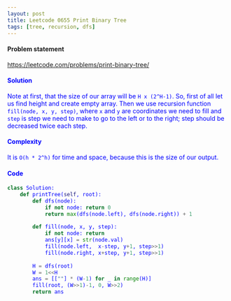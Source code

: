 ```yaml
---
layout: post
title: Leetcode 0655 Print Binary Tree
tags: [tree, recursion, dfs]
---
```


#### Problem statement

<a href="https://leetcode.com/problems/print-binary-tree/"> <font color = blue>https://leetcode.com/problems/print-binary-tree/

#### Solution
Note at first, that the size of our array will be `H x (2^H-1)`. So, first of all let us find height and create empty array. Then we use recursion function `fill(node, x, y, step)`, where `x` and `y` are coordinates we need to fill and `step` is step we need to make to go to the left or to the right; step should be decreased twice each step.

#### Complexity
It is `O(h * 2^h)` for time and space, because this is the size of our output.

#### Code
```python
class Solution:
    def printTree(self, root):
        def dfs(node):
            if not node: return 0
            return max(dfs(node.left), dfs(node.right)) + 1
        
        def fill(node, x, y, step):
            if not node: return
            ans[y][x] = str(node.val)
            fill(node.left,  x-step, y+1, step>>1)
            fill(node.right, x+step, y+1, step>>1)
        
        H = dfs(root)
        W = 1<<H
        ans = [[""] * (W-1) for _ in range(H)]
        fill(root, (W>>1)-1, 0, W>>2)
        return ans
```

